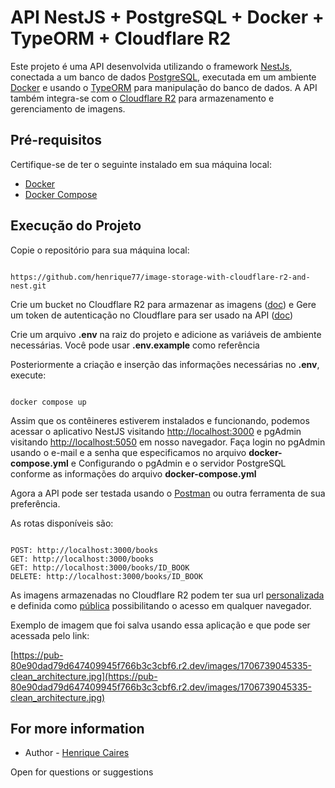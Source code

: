 # API NestJS + PostgreSQL + Docker + TypeORM + Cloudflare R2

Este projeto é uma API desenvolvida utilizando o framework [NestJs](https://docs.nestjs.com/), conectada a um banco de dados [PostgreSQL](https://www.postgresql.org/docs/), executada em um ambiente [Docker](https://www.docker.com/) e usando o [TypeORM](https://typeorm.io/) para manipulação do banco de dados. A API também integra-se com o [Cloudflare R2](https://developers.cloudflare.com/r2/) para armazenamento e gerenciamento de imagens. 

## Pré-requisitos

Certifique-se de ter o seguinte instalado em sua máquina local:

- [Docker](https://www.docker.com/)
- [Docker Compose](https://docs.docker.com/compose/)

## Execução do Projeto

Copie o repositório para sua máquina local:

```

https://github.com/henrique77/image-storage-with-cloudflare-r2-and-nest.git
```
Crie um bucket no Cloudflare R2 para armazenar as imagens ([doc](https://developers.cloudflare.com/r2/buckets/)) e Gere um token de autenticação no Cloudflare para ser usado na API ([doc](https://developers.cloudflare.com/r2/api/s3/tokens/))

Crie um arquivo **.env** na raiz do projeto e adicione as variáveis de ambiente necessárias. Você pode usar **.env.example** como referência

Posteriormente a criação e inserção das informações necessárias no **.env**, execute:
```

docker compose up
```
Assim que os contêineres estiverem instalados e funcionando, podemos acessar o aplicativo NestJS visitando [http://localhost:3000](http://localhost:3000) e pgAdmin visitando [http://localhost:5050](http://localhost:5050) em nosso navegador.
Faça login no pgAdmin usando o e-mail e a senha que especificamos no arquivo **docker-compose.yml** e Configurando o pgAdmin e o servidor PostgreSQL conforme as informações do arquivo **docker-compose.yml**

Agora a API pode ser testada usando o [Postman](https://www.postman.com/) ou outra ferramenta de sua preferência.

As rotas disponíveis são:
```

POST: http://localhost:3000/books
GET: http://localhost:3000/books
GET: http://localhost:3000/books/ID_BOOK
DELETE: http://localhost:3000/books/ID_BOOK
```

As imagens armazenadas no Cloudflare R2 podem ter sua url [personalizada](https://developers.cloudflare.com/r2/buckets/public-buckets/#connect-a-bucket-to-a-custom-domain) e definida como [pública](https://developers.cloudflare.com/r2/buckets/public-buckets/) possibilitando o acesso em qualquer navegador.

Exemplo de imagem que foi salva usando essa aplicação e que pode ser acessada pelo link:

[https://pub-80e90dad79d647409945f766b3c3cbf6.r2.dev/images/1706739045335-clean_architecture.jpg](https://pub-80e90dad79d647409945f766b3c3cbf6.r2.dev/images/1706739045335-clean_architecture.jpg)

## For more information

- Author - [Henrique Caires](https://www.linkedin.com/in/henrique-caires/)

Open for questions or suggestions
